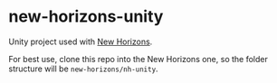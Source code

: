 # new-horizons-unity
Unity project used with [New Horizons](https://github.com/xen-42/outer-wilds-new-horizons).
 
For best use, clone this repo into the New Horizons one, so the folder structure will be `new-horizons/nh-unity`. 
